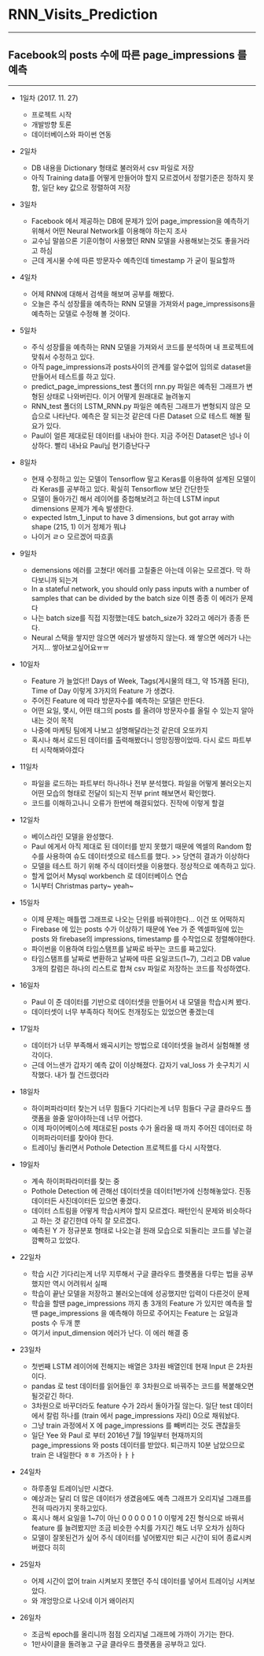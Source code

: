 # RNN_Visits_Prediction
---
## Facebook의 posts 수에 따른 page_impressions 를 예측
---


* 1일차 (2017. 11. 27)
    * 프로젝트 시작
    * 개발방향 토론
    * 데이터베이스와 파이썬 연동

* 2일차
    * DB 내용을 Dictionary 형태로 불러와서 csv 파일로 저장
    * 아직 Training data를 어떻게 만들어야 할지 모르겠어서 정렬기준은 정하지 못함, 일단 key 값으로 정렬하여 저장

* 3일차
    * Facebook 에서 제공하는 DB에 문제가 있어 page_impression을 예측하기 위해서 어떤 Neural Network를 이용해야 하는지 조사
    * 교수님 말씀으론 기훈이형이 사용했던 RNN 모델을 사용해보는것도 좋을거라고 하심
    * 근데 게시물 수에 따른 방문자수 예측인데 timestamp 가 굳이 필요할까

* 4일차
    * 어제 RNN에 대해서 검색을 해보며 공부를 해봤다.
    * 오늘은 주식 성장률을 예측하는 RNN 모델을 가져와서 page_impressisons을 예측하는 모델로 수정해 볼 것이다.

* 5일차
    * 주식 성장률을 예측하는 RNN 모델을 가져와서 코드를 분석하며 내 프로젝트에 맞춰서 수정하고 있다.
    * 아직 page_impressions과 posts사이의 관계를 알수없어 임의로 dataset을 만들어서 테스트를 하고 있다.
    * predict_page_impressions_test 폴더의 rnn.py 파일은 예측된 그래프가 변형된 상태로 나와버린다. 이거 어떻게 원래대로 늘려놓지
    * RNN_test 폴더의 LSTM_RNN.py 파일은 예측된 그래프가 변형되지 않은 모습으로 나타난다. 예측은 잘 되는것 같은데 다른 Dataset 으로 테스트 해볼 필요가 있다.
    * Paul이 얼른 제대로된 데이터를 내놔야 한다. 지금 주어진 Dataset은 넘나 이상하다. 빨리 내놔요 Paul님 현기증난다구




* 8일차
    * 현재 수정하고 있는 모델이 Tensorflow 말고 Keras를 이용하여 설계된 모델이라 Keras를 공부하고 있다. 확실히 Tensorflow 보단 간단한듯
    * 모델이 돌아가긴 해서 레이어를 중첩해보려고 하는데 LSTM input dimensions 문제가 계속 발생한다.
    * expected lstm_1_input to have 3 dimensions, but got array with shape (215, 1)  이거 정체가 뭐냐
    * 나이거 ㄹㅇ 모르겠어 따흐흙

* 9일차
    * demensions 에러를 고쳤다! 에러를 고칠줄은 아는데 이유는 모르겠다. 막 하다보니까 되는겨
    * In a stateful network, you should only pass inputs with a number of samples that can be divided by the batch size 이젠 종종 이 에러가 문제다
    * 나는 batch size를 직접 지정했는데도 batch_size가 32라고 에러가 종종 뜬다.
    * Neural 스택을 쌓지만 않으면 에러가 발생하지 않는다. 왜 쌓으면 에러가 나는거지... 쌓아보고싶어요ㅠㅠ

* 10일차
    * Feature 가 늘었다!! Days of Week, Tags(게시물의 태그, 약 15개쯤 된다), Time of Day 이렇게 3가지의 Feature 가 생겼다.
    * 주어진 Feature 에 따라 방문자수를 예측하는 모델은 만든다.
    * 어떤 요일, 몇시, 어떤 태그의 posts 를 올려야 방문자수를 올릴 수 있는지 알아내는 것이 목적
    * 나중에 마케팅 팀에게 나보고 설명해달라는것 같은데 오또카지
    * 혹시나 해서 로드된 데이터를 출력해봤더니 엉망징짱이었따. 다시 로드 파트부터 시작해봐야겠다

* 11일차
    * 파일을 로드하는 파트부터 하나하나 전부 분석했다. 파일을 어떻게 불러오는지 어떤 모습의 형태로 전달이 되는지 전부 print 해보면서 확인했다.
    * 코드를 이해하고나니 오류가 한번에 해결되었다. 진작에 이렇게 할걸

* 12일차
    * 베이스라인 모델을 완성했다.
    * Paul 에게서 아직 제대로 된 데이터를 받지 못했기 때문에 엑셀의 Random 함수를 사용하여 슈도 데이터셋으로 테스트를 했다. >> 당연히 결과가 이상하다
    * 모델을 테스트 하기 위해 주식 데이터셋을 이용했다. 정상적으로 예측하고 있다.
    * 할게 없어서 Mysql workbench 로 데이터베이스 연습
    * 1시부터 Christmas party~ yeah~




* 15일차
    * 이제 문제는 매틀랩 그래프로 나오는 단위를 바꿔야한다... 이건 또 어떡하지
    * Firebase 에 있는 posts 수가 이상하기 때문에 Yee 가 준 엑셀파일에 있는 posts 와 firebase의 impressions, timestamp 를 수작업으로 정렬해야한다.
    * 파이썬을 이용하여 타임스탬프를 날짜로 바꾸는 코드를 짜고있다.
    * 타임스탬프를 날짜로 변환하고 날짜에 따른 요일코드(1~7), 그리고 DB value 3개의 칼럼은 하나의 리스트로 합쳐 csv 파일로 저장하는 코드를 작성하였다.

* 16일차
    * Paul 이 준 데이터를 기반으로 데이터셋을 만들어서 내 모델을 학습시켜 봤다.
    * 데이터셋이 너무 부족하다 적어도 천개정도는 있었으면 좋겠는데

* 17일차
    * 데이터가 너무 부족해서 왜곡시키는 방법으로 데이터셋을 늘려서 실험해볼 생각이다.
    * 근데 어느샌가 갑자기 예측 값이 이상해졌다. 갑자기 val_loss 가 솟구치기 시작했다. 내가 뭘 건드렸더라

* 18일차
    * 하이퍼파라미터 찾는거 너무 힘들다 기다리는게 너무 힘들다 구글 클라우드 플랫폼을 쓸줄 알아야하는데 너무 어렵다.
    * 이제 파이어베이스에 제대로된 posts 수가 올라올 때 까지 주어진 데이터로 하이퍼파라미터를 찾아야 한다.
    * 트레이닝 돌리면서 Pothole Detection 프로젝트를 다시 시작했다.

* 19일차
    * 계속 하이퍼파라미터를 찾는 중
    * Pothole Detection 에 관해선 데이터셋을 데이터1번가에 신청해놓았다. 진동데이터든 사진데이터든 있으면 좋겠다.
    * 데이터 스트림을 어떻게 학습시켜야 할지 모르겠다. 패턴인식 문제와 비슷하다고 하는 것 같긴한데 아직 잘 모르겠다.
    * 예측된 Y 가 정규분포 형태로 나오는걸 원래 모습으로 되돌리는 코드를 넣는걸 깜빡하고 있었다.




* 22일차
    * 학습 시간 기다리는게 너무 지루해서 구글 클라우드 플랫폼을 다루는 법을 공부했지만 역시 어려워서 실패
    * 학습이 끝난 모델을 저장하고 불러오는데에 성공했지만 입력이 다른것이 문제
    * 학습을 할땐 page_impressions 까지 총 3개의 Feature 가 있지만 예측을 할 땐 page_impressions 을 예측해야 하므로 주어지는 Feature 는 요일과 posts 수 두개 뿐
    * 여기서 input_dimension 에러가 난다. 이 에러 해결 중

* 23일차
    * 첫번째 LSTM 레이어에 전해지는 배열은 3차원 배열인데 현재 Input 은 2차원이다.
    * pandas 로 test 데이터를 읽어들인 후 3차원으로 바꿔주는 코드를 복붙해오면 될것같긴 하다.
    * 3차원으로 바꾸더라도 feature 수가 2라서 돌아가질 않는다. 일단  test 데이터에서 칼럼 하나를 (train 에서 page_impressions 자리) 0으로 채워놨다.
    * 그냥 train 과정에서 X 에 page_impressions 를 빼버리는 것도 괜찮을듯
    * 일단 Yee 와 Paul 로 부터 2016년 7월 19일부터 현재까지의 page_impressions 와 posts 데이터를 받았다. 퇴근까지 10분 남았으므로 train 은 내일한다 ㅎㅎ 가즈아ㅏㅏㅏ

* 24일차
    * 하루종일 트레이닝만 시켰다.
    * 예상과는 달리 더 많은 데이터가 생겼음에도 예측 그래프가 오리지널 그래프를 전혀 따라가지 못하고있다.
    * 혹시나 해서 요일을 1~7이 아닌 0 0 0 0 0 1 0  이렇게 2진 형식으로 바꿔서 feature 를 늘려봤지만 조금 비슷한 수치를 가지긴 해도 너무 오차가 심하다
    * 모델이 잘못된건가 싶어 주식 데이터를 넣어봤지만 퇴근 시간이 되어 종료시켜버렸다 히히

* 25일차
    * 어제 시간이 없어 train 시켜보지 못했던 주식 데이터를 넣어서 트레이닝 시켜보았다.
    * 와 개엉망으로 나오네 이거 왜이러지

* 26일차
    * 조금씩 epoch를 올리니까 점점 오리지널 그래프에 가까이 가기는 한다.
    * 1만사이클을 돌려놓고 구글 클라우드 플랫폼을 공부하고 있다.
